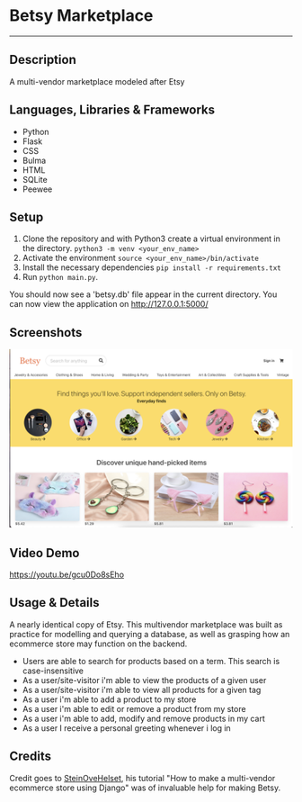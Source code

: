 # Betsy Marketplace
---


## Description 
A multi-vendor marketplace modeled after Etsy 

## Languages, Libraries & Frameworks
* Python
* Flask 
* CSS
* Bulma
* HTML
* SQLite
* Peewee


## Setup 
1. Clone the repository and with Python3 create a virtual environment in the directory. `python3 -m venv <your_env_name>`
2. Activate the environment `source <your_env_name>/bin/activate`
3. Install the necessary dependencies `pip install -r requirements.txt`
4. Run `python main.py`. 

You should now see a 'betsy.db' file appear in the current directory. You can now view the application on http://127.0.0.1:5000/


## Screenshots
![alt text](preview_image/betsy_preview.png "Betsy Preview image")


## Video Demo 
https://youtu.be/gcu0Do8sEho


## Usage & Details 
A nearly identical copy of Etsy. This multivendor marketplace was built as practice for modelling and querying a database, as well as grasping how an ecommerce store may function on the backend. 

* Users are able to search for products based on a term. This search is case-insensitive
* As a user/site-visitor i'm able to view the products of a given user
* As a user/site-visitor i'm able to view all products for a given tag
* As a user i'm able to add a product to my store
* As a user i'm able to edit or remove a product from my store
* As a user i'm able to add, modify and remove products in my cart
* As a user I receive a personal greeting whenever i log in


## Credits
Credit goes to [SteinOveHelset](https://github.com/SteinOveHelset), his tutorial "How to make a multi-vendor ecommerce store using Django" was of invaluable help for making Betsy.